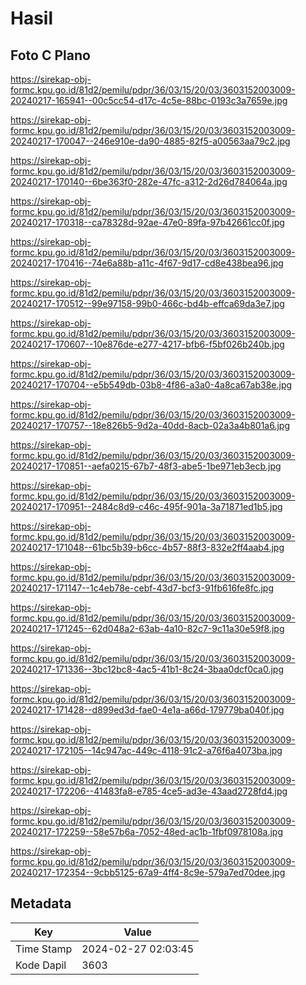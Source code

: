 # Hasil

## Foto C Plano

https://sirekap-obj-formc.kpu.go.id/81d2/pemilu/pdpr/36/03/15/20/03/3603152003009-20240217-165941--00c5cc54-d17c-4c5e-88bc-0193c3a7659e.jpg

https://sirekap-obj-formc.kpu.go.id/81d2/pemilu/pdpr/36/03/15/20/03/3603152003009-20240217-170047--246e910e-da90-4885-82f5-a00563aa79c2.jpg

https://sirekap-obj-formc.kpu.go.id/81d2/pemilu/pdpr/36/03/15/20/03/3603152003009-20240217-170140--6be363f0-282e-47fc-a312-2d26d784064a.jpg

https://sirekap-obj-formc.kpu.go.id/81d2/pemilu/pdpr/36/03/15/20/03/3603152003009-20240217-170318--ca78328d-92ae-47e0-89fa-97b42661cc0f.jpg

https://sirekap-obj-formc.kpu.go.id/81d2/pemilu/pdpr/36/03/15/20/03/3603152003009-20240217-170416--74e6a88b-a11c-4f67-9d17-cd8e438bea96.jpg

https://sirekap-obj-formc.kpu.go.id/81d2/pemilu/pdpr/36/03/15/20/03/3603152003009-20240217-170512--99e97158-99b0-466c-bd4b-effca69da3e7.jpg

https://sirekap-obj-formc.kpu.go.id/81d2/pemilu/pdpr/36/03/15/20/03/3603152003009-20240217-170607--10e876de-e277-4217-bfb6-f5bf026b240b.jpg

https://sirekap-obj-formc.kpu.go.id/81d2/pemilu/pdpr/36/03/15/20/03/3603152003009-20240217-170704--e5b549db-03b8-4f86-a3a0-4a8ca67ab38e.jpg

https://sirekap-obj-formc.kpu.go.id/81d2/pemilu/pdpr/36/03/15/20/03/3603152003009-20240217-170757--18e826b5-9d2a-40dd-8acb-02a3a4b801a6.jpg

https://sirekap-obj-formc.kpu.go.id/81d2/pemilu/pdpr/36/03/15/20/03/3603152003009-20240217-170851--aefa0215-67b7-48f3-abe5-1be971eb3ecb.jpg

https://sirekap-obj-formc.kpu.go.id/81d2/pemilu/pdpr/36/03/15/20/03/3603152003009-20240217-170951--2484c8d9-c46c-495f-901a-3a71871ed1b5.jpg

https://sirekap-obj-formc.kpu.go.id/81d2/pemilu/pdpr/36/03/15/20/03/3603152003009-20240217-171048--61bc5b39-b6cc-4b57-88f3-832e2ff4aab4.jpg

https://sirekap-obj-formc.kpu.go.id/81d2/pemilu/pdpr/36/03/15/20/03/3603152003009-20240217-171147--1c4eb78e-cebf-43d7-bcf3-91fb616fe8fc.jpg

https://sirekap-obj-formc.kpu.go.id/81d2/pemilu/pdpr/36/03/15/20/03/3603152003009-20240217-171245--62d048a2-63ab-4a10-82c7-9c11a30e59f8.jpg

https://sirekap-obj-formc.kpu.go.id/81d2/pemilu/pdpr/36/03/15/20/03/3603152003009-20240217-171336--3bc12bc8-4ac5-41b1-8c24-3baa0dcf0ca0.jpg

https://sirekap-obj-formc.kpu.go.id/81d2/pemilu/pdpr/36/03/15/20/03/3603152003009-20240217-171428--d899ed3d-fae0-4e1a-a66d-179779ba040f.jpg

https://sirekap-obj-formc.kpu.go.id/81d2/pemilu/pdpr/36/03/15/20/03/3603152003009-20240217-172105--14c947ac-449c-4118-91c2-a76f6a4073ba.jpg

https://sirekap-obj-formc.kpu.go.id/81d2/pemilu/pdpr/36/03/15/20/03/3603152003009-20240217-172206--41483fa8-e785-4ce5-ad3e-43aad2728fd4.jpg

https://sirekap-obj-formc.kpu.go.id/81d2/pemilu/pdpr/36/03/15/20/03/3603152003009-20240217-172259--58e57b6a-7052-48ed-ac1b-1fbf0978108a.jpg

https://sirekap-obj-formc.kpu.go.id/81d2/pemilu/pdpr/36/03/15/20/03/3603152003009-20240217-172354--9cbb5125-67a9-4ff4-8c9e-579a7ed70dee.jpg


## Metadata

| Key        | Value               |
| ---------- | ------------------- |
| Time Stamp | 2024-02-27 02:03:45 |
| Kode Dapil | 3603                |



